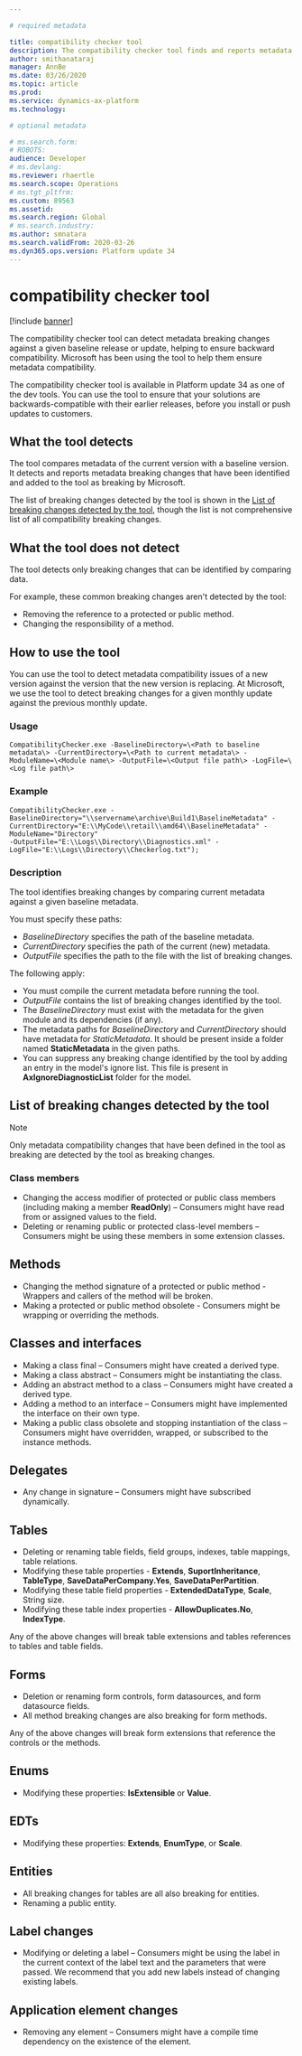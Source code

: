 ```yaml
---

# required metadata

title: compatibility checker tool
description: The compatibility checker tool finds and reports metadata breaking changes.
author: smithanataraj
manager: AnnBe
ms.date: 03/26/2020
ms.topic: article
ms.prod: 
ms.service: dynamics-ax-platform
ms.technology: 

# optional metadata

# ms.search.form: 
# ROBOTS: 
audience: Developer
# ms.devlang: 
ms.reviewer: rhaertle
ms.search.scope: Operations
# ms.tgt_pltfrm: 
ms.custom: 89563
ms.assetid: 
ms.search.region: Global
# ms.search.industry: 
ms.author: smnatara
ms.search.validFrom: 2020-03-26
ms.dyn365.ops.version: Platform update 34
---
```


# compatibility checker tool

[!include [banner](../includes/banner.md)]

The compatibility checker tool can detect metadata breaking changes against a given baseline release or update, helping to ensure backward compatibility. Microsoft has been using the tool to help them ensure metadata compatibility.

The compatibility checker tool is available in Platform update 34 as one of the dev tools. You can use the tool to ensure that your solutions are backwards-compatible with their earlier releases, before you install or push updates to customers.

## What the tool detects

The tool compares metadata of the current version with a baseline version. It detects and reports metadata breaking changes that have been identified and added to the tool as breaking by Microsoft.

The list of breaking changes detected by the tool is shown in the [List of breaking changes detected by the tool](#list-of-breaking-changes-detected-by-the-tool), though the list is not comprehensive list of all compatibility breaking changes.

## What the tool does not detect

The tool detects only breaking changes that can be identified by comparing data.

For example, these common breaking changes aren't detected by the tool:

+ Removing the reference to a protected or public method.
+ Changing the responsibility of a method.

## How to use the tool

You can use the tool to detect metadata compatibility issues of a new version against the  version that the new version is replacing. At Microsoft, we use the tool to detect breaking changes for a given monthly update against the previous monthly update.

### Usage

```console
CompatibilityChecker.exe -BaselineDirectory=\<Path to baseline metadata\> -CurrentDirectory=\<Path to current metadata\> -ModuleName=\<Module name\> -OutputFile=\<Output file path\> -LogFile=\<Log file path\>
```

### Example

```console
CompatibilityChecker.exe -BaselineDirectory="\\servername\archive\Build1\BaselineMetadata" -CurrentDirectory="E:\\MyCode\\retail\\amd64\\BaselineMetadata" -ModuleName="Directory"
-OutputFile="E:\\Logs\\Directory\\Diagnostics.xml" -LogFile="E:\\Logs\\Directory\\Checkerlog.txt");
```

### Description

The tool identifies breaking changes by comparing current metadata against a given baseline metadata.

You must specify these paths:
+ *BaselineDirectory* specifies the path of the baseline metadata.
+ *CurrentDirectory* specifies the path of the current (new) metadata.
+ *OutputFile* specifies the path to the file with the list of breaking changes.

The following apply:

+ You must compile the current metadata before running the tool.
+ *OutputFile* contains the list of breaking changes identified by the tool.
+ The *BaselineDirectory* must exist with the metadata for the given module and its dependencies (if any).
+ The metadata paths for *BaselineDirectory* and *CurrentDirectory* should have metadata for *StaticMetadata*. It should be present inside a folder named **StaticMetadata** in the given paths.
+ You can suppress any breaking change identified by the tool by adding an entry in the model's ignore list. This file is present in **AxIgnoreDiagnosticList** folder for the model.

## List of breaking changes detected by the tool

> [!NOTE]
> Only metadata compatibility changes that have been defined in the tool as breaking are detected by the tool as breaking changes.

### Class members

+ Changing the access modifier of protected or public class members (including making a member **ReadOnly**) – Consumers might have read from or assigned values to the field.
+ Deleting or renaming public or protected class-level members – Consumers might be using these members in some extension classes.

## Methods

+ Changing the method signature of a protected or public method - Wrappers and callers of the method will be broken.
+ Making a protected or public method obsolete - Consumers might be wrapping or overriding the methods.

## Classes and interfaces

+ Making a class final – Consumers might have created a derived type.
+ Making a class abstract – Consumers might be instantiating the class.
+ Adding an abstract method to a class – Consumers might have created a derived type.
+ Adding a method to an interface – Consumers might have implemented the interface on their own type.
+ Making a public class obsolete and stopping instantiation of the class – Consumers might have overridden, wrapped, or subscribed to the instance methods.

## Delegates

+ Any change in signature – Consumers might have subscribed dynamically.

## Tables

+ Deleting or renaming table fields, field groups, indexes, table mappings, table relations.
+ Modifying these table properties - **Extends**, **SuportInheritance**, **TableType**, **SaveDataPerCompany.Yes**, **SaveDataPerPartition**.
+ Modifying these table field properties - **ExtendedDataType**, **Scale**, String size.
+ Modifying these table index properties - **AllowDuplicates.No**, **IndexType**.

Any of the above changes will break table extensions and tables references to tables and table fields.

## Forms

+ Deletion or renaming form controls, form datasources, and form datasource fields.
+ All method breaking changes are also breaking for form methods.

Any of the above changes will break form extensions that reference the controls or the methods.

## Enums

+ Modifying these properties: **IsExtensible** or **Value**.

## EDTs

+ Modifying these properties: **Extends**, **EnumType**, or **Scale**.

## Entities

+ All breaking changes for tables are all also breaking for entities.
+ Renaming a public entity.

## Label changes

+ Modifying or deleting a label – Consumers might be using the label in the current context of the label text and the parameters that were passed. We recommend that you add new labels instead of changing existing labels.

## Application element changes

+ Removing any element – Consumers might have a compile time dependency on the existence of the element.
